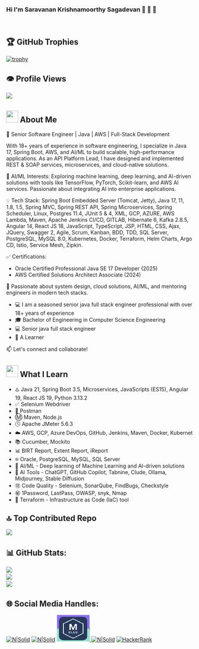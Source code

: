 ### Hi I'm Saravanan Krishnamoorthy Sagadevan 👋 👋 👋 

<img src="https://www.animatedimages.org/data/media/562/animated-line-image-0429.gif" width="100%" height="5px">

## 🏆 GitHub Trophies
[![trophy](https://github-profile-trophy.vercel.app/?username=saravanan81java)](https://github.com/ryo-ma/github-profile-trophy)

## 👁️ Profile Views
<img src="https://komarev.com/ghpvc/?username=saravanan81java&color=brightgreen" width="250">

## <img src="https://img.icons8.com/metro/2x/administrator-male.png" width="32" height="32" /> About Me

🚀 Senior Software Engineer | Java | AWS | Full-Stack Development

With 18+ years of experience in software engineering, I specialize in Java 17, Spring Boot, AWS, and AI/ML to build scalable, high-performance applications. As an API Platform Lead, I have designed and implemented REST & SOAP services, microservices, and cloud-native solutions.

🤖 AI/ML Interests: Exploring machine learning, deep learning, and AI-driven solutions with tools like TensorFlow, PyTorch, Scikit-learn, and AWS AI services. Passionate about integrating AI into enterprise applications.

💡 Tech Stack: Spring Boot Embedded Server (Tomcat, Jetty), Java 17, 11, 1.8, 1.5, Spring MVC, Spring REST API, Spring Microservices, Spring Scheduler, Linux, Postgres 11.4, JUnit 5 & 4, XML, GCP, AZURE, AWS Lambda, Maven, Apache Jenkins CI/CD, GITLAB, Hibernate 6, Kafka 2.8.5, Angular 14, React JS 18, JavaScript, TypeScript, JSP, HTML, CSS, Ajax, JQuery, Swagger 2, Agile, Scrum, Kanban, BDD, TDD, SQL Server, PostgreSQL, MySQL 8.0, Kubernetes, Docker, Terraform, Helm Charts, Argo CD, Istio, Service Mesh, Zipkin.

✅ Certifications:

- Oracle Certified Professional Java SE 17 Developer (2025)
- AWS Certified Solutions Architect Associate (2024)

🔹 Passionate about system design, cloud solutions, AI/ML, and mentoring engineers in modern tech stacks.

- :computer: I am a seasoned senior java full stack engineer professional with over 18+ years of experience
- :mortar_board: Bachelor of Engineering in Computer Science Engineering
- 💻 Senior java full stack engineer
- :book: A Learner 

📫 Let's connect and collaborate!

## <img src="https://img.icons8.com/metro/2x/reading.png" width="32" height="32"/> What I Learn
 - :hotsprings: Java 21, Spring Boot 3.5, Microservices, JavaScripts (ES15), Angular 19, React JS 19, Python 3.13.2
 - :white_check_mark: Selenium Webdriver
 - :rocket: Postman
 - :m: Maven, Node.js
 - :clock4: Apache JMeter 5.6.3
 - :cloud: AWS, GCP, Azure DevOps, GitHub, Jenkins, Maven, Docker, Kubernet
 - :books: Cucumber, Mockito
 - :bar_chart: BIRT Report, Extent Report, iReport
 - :six_pointed_star: Oracle, PostgreSQL, MySQL, SQL Server
 - :brain: AI/ML - Deep learning of Machine Learning and AI-driven solutions
 - :brain: AI Tools - ChatGPT, GitHub Copilot, Tabnine, Clude, Ollama, Midjourney, Stable Diffusion
 - :accept: Code Quality - Selenium, SonarQube, FindBugs, Checkstyle
 - :secret: 1Password, LastPass, OWASP, snyk, Nmap
 - :brain: Terraform - Infrastructure as Code (IaC) tool 


## 🔝 Top Contributed Repo
<div style="padding: 0px 0px;border: 0px solid;">
  <img src="https://github-contributor-stats.vercel.app/api?username=saravanan81java&limit=5&theme=radical&combine_all_yearly_contributions=true" width="500"/>
</div> 

## 📊 GitHub Stats:

<div style="padding: 0px 0px;border: 0px solid;">
      <img src="https://github-readme-stats.vercel.app/api?username=saravanan81java&show_icons=true&theme=radical&hide_border=false" width="500"/>
</div>
<div>
  <img src="https://github-readme-stats.vercel.app/api/top-langs/?username=saravanan81java&theme=highcontrast&hide_border=false&include_all_commits=true&count_private=false&layout=compact" width="500"/>
</div>
<div> 
  <img src="https://github-readme-streak-stats.herokuapp.com/?user=saravanan81java&theme=highcontrast&hide_border=false" width="500"/>
</div> 

## 🌐 Social Media Handles:
[![N|Solid](https://img.icons8.com/fluent/72/linkedin.png)](https://www.linkedin.com/in/saravananks81)
[![N|Solid](https://img.icons8.com/dusk/72/postman-api.png)](https://www.postman.com/saravanan81java)
[![image](https://raw.githubusercontent.com/saravanan81java/saravanan81java/refs/heads/main/image.png)
](https://www.mentoring-club.com/the-mentors/saravanan-krishnamoorthy-sagadevan)
[![N|Solid](https://img.icons8.com/color/72/stackoverflow.png)](https://stackoverflow.com/users/28155428/saravanan-ks)
[![HackerRank](https://img.shields.io/badge/HackerRank-2EC866?style=flat&logo=HackerRank&logoColor=white)](https://www.hackerrank.com/profile/mail4saravananks)


